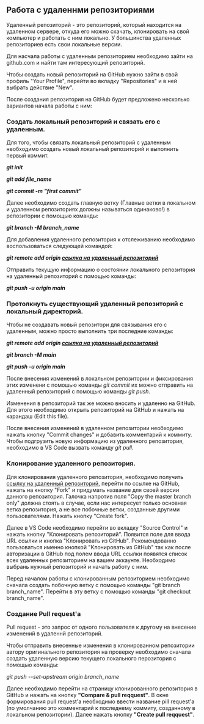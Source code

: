 ## Работа с удаленнми репозиториями

Удаленный репозиторий - это репозиторий, который находится на удаленном сервере, откуда его можно скачать, клонировать на свой компьютер и работать с ним локально. У большинства удаленных репозиториев есть свои локальные версии.

Для насчала работы с удаленным репозиторием необходимо зайти на github.com и найти там интересующий репозиторий. 

Чтобы создать новый репозиторий на GitHub нужно зайти в свой профиль "Your Profile", перейти во вкладку "Repositories" и в ней выбрать действие "New".

После создания репозитория на GitHub будет предложено несколько вариантов начала работы с ним:

### Создать локальный репозиторий и связать его с удаленным.

Для того, чтобы связать локальный репозиторий с удаленным необходимо создать новый локальный репозиторий и выполнить первый коммит. 

__*git init*__

__*git add file_name*__

__*git commit -m "first commit"*__

Далее необходимо создать главную ветку (Главные ветки в локальном и удаленном репозиториях должны называться одинаково!) в репозитории с помощью команды:

__*git branch -M branch_name*__


Для добавления удаленного репозитория к отслеживанию необходимо воспользоваться следующей командой:

__*git remote add origin [ссылка на удаленный репозиторий](https://github.com/)*__

Отправить текущую информацию о состоянии локального репозитория на удаленный репозиторий с помощью команды:

__*git push -u origin main*__

### Протолкнуть существующий удаленный репозиторий с локальный директорий.

Чтобы не создавать новый репозитори для связывания его с удаленным, можно просто выполнить три последние команды:

__*git remote add origin [ссылка на удаленный репозиторий](https://github.com/)*__

__*git branch -M main*__

__*git push -u origin main*__

После внесения изменений в локальном репозитории и фиксирования этих изменени с помошью команды *git commit* их можно отправить на удаленный репозиторий с помощью команды *git push*.

Изменения в репозиторий так же можно вносить и удаленно на GitHub. Для этого необходимо  открыть репозиторий на GitHub и нажать на карандаш (Edit this file). 

После внесения изменений в удаленном репозитории необходимо нажать кнопку "Commit changes" и добавить комментарий к коммиту. Чтобы подгрузить новую информацию из удаленного репозитория, необходимо в VS Code вызвать команду *git pull*.

### Клонирование удаленного репозитория.

Для клонирования удаленного репозитория, необходимо получить [ссылку на удаленный репозиторий](https://github.com/), перейти по ссылке на GitHub, нажать на кнопку "Fork" и придумать название для своей версии данного репозитория. Галочка напротив поля "Copy the master branch only" должна стоять в случае, если нас интересует только основная ветка репозитория, а не все побочные ветки, созданные другими пользователями. Нажать кнопку "Create fork".

Далее в VS Code необходимо перейти во вкладку "Source Control" и нажать кнопку "Клонировать репозиторий". Появится поле для ввода URL ссылки и кнопка "Клонировать из GitHub". Рекомендованно пользоваться именно кнопкой "Клонировать из GitHub" так как после авторизации в GitHub под полем ввода URL ссылки появятся список всех удаленных репозиторием на вашем аккаунте. Необходимо выбрань нужный репозиторий и начать работу с ним.

Перед началом работы с клонированным репозиторием необходимо сначала создать побочную ветку с помощью команды "git branch branch_name". Перейти в эту ветку с помощью команды "git checkout branch_name".

### Создание Pull request'а

Pull request - это запрос от одного пользователя к другому на внесение изменений в удаленнй репозиторий.

Чтобы отправить внесенные изменения в клонированном репозитории автору оригинального репозитория на проверку необходимо сначала создать удаленную версию текущего локального перозитория с помощью команды:

*git push --set-upstream origin branch_name*

Далее необходимо перейти на страницу клонированного репозитория в GitHub и нажать на кнопку __"Compare & pull reqquest"__. В окне формирования pull request'a необходимо ввести название pill request'a (по умолчанию это комментарий к последнему коммиту, созданному в локальном репозитории). Далее нажать кнопку __"Create pull reqquest"__.